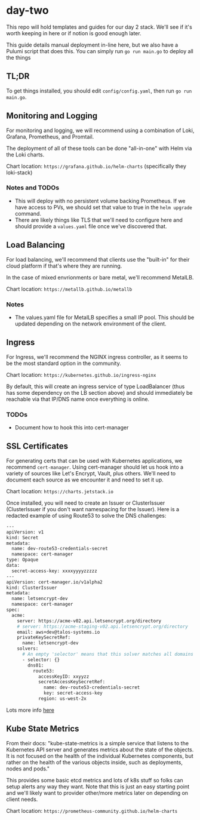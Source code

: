 # day-two

This repo will hold templates and guides for our day 2 stack.
We'll see if it's worth keeping in here or if notion is good enough later.

This guide details manual deployment in-line here, but we also have a Pulumi script that does this.
You can simply run `go run main.go` to deploy all the things

## TL;DR

To get things installed, you should edit `config/config.yaml`, then run `go run main.go`.

## Monitoring and Logging

For monitoring and logging, we will recommend using a combination of Loki, Grafana, Prometheus, and Promtail.

The deployment of all of these tools can be done "all-in-one" with Helm via the Loki charts.

Chart location: `https://grafana.github.io/helm-charts` (specifically they loki-stack)

### Notes and TODOs

- This will deploy with no persistent volume backing Prometheus.
If we have access to PVs, we should set that value to true in the `helm upgrade` command.
- There are likely things like TLS that we'll need to configure here and should provide a `values.yaml` file once we've discovered that.

## Load Balancing

For load balancing, we'll recommend that clients use the "built-in" for their cloud platform if that's where they are running.

In the case of mixed envrionments or bare metal, we'll recommend MetalLB.

Chart location: `https://metallb.github.io/metallb`

### Notes

- The values.yaml file for MetalLB specifies a small IP pool.
This should be updated depending on the network environment of the client.

## Ingress

For Ingress, we'll recommend the NGINX ingress controller, as it seems to be the most standard option in the community.

Chart location: `https://kubernetes.github.io/ingress-nginx`

By default, this will create an ingress service of type LoadBalancer (thus has some dependency on the LB section above) and should immediately be reachable via that IP/DNS name once everything is online.

### TODOs

- Document how to hook this into cert-manager

## SSL Certificates

For generating certs that can be used with Kubernetes applications, we recommend `cert-manager`.
Using cert-manager should let us hook into a variety of sources like Let's Encrypt, Vault, plus others.
We'll need to document each source as we encounter it and need to set it up.

Chart location: `https://charts.jetstack.io`

Once installed, you will need to create an Issuer or ClusterIssuer (ClusterIssuer if you don't want namespacing for the Issuer).
Here is a redacted example of using Route53 to solve the DNS challenges:

```bash
---
apiVersion: v1
kind: Secret
metadata:
  name: dev-route53-credentials-secret
  namespace: cert-manager
type: Opaque
data:
  secret-access-key: xxxxyyyyzzzzz
---
apiVersion: cert-manager.io/v1alpha2
kind: ClusterIssuer
metadata:
  name: letsencrypt-dev
  namespace: cert-manager
spec:
  acme:
    server: https://acme-v02.api.letsencrypt.org/directory
    # server: https://acme-staging-v02.api.letsencrypt.org/directory
    email: aws+dev@talos-systems.io
    privateKeySecretRef:
      name: letsencrypt-dev
    solvers:
      # An empty 'selector' means that this solver matches all domains
      - selector: {}
        dns01:
          route53:
            accessKeyID: xxyyzz
            secretAccessKeySecretRef:
              name: dev-route53-credentials-secret
              key: secret-access-key
            region: us-west-2x
```

Lots more info [here](https://cert-manager.io/docs/configuration/acme/dns01/route53)

## Kube State Metrics

From their docs: "kube-state-metrics is a simple service that listens to the Kubernetes API server and generates metrics about the state of the objects.
It is not focused on the health of the individual Kubernetes components, but rather on the health of the various objects inside, such as deployments, nodes and pods."

This provides some basic etcd metrics and lots of k8s stuff so folks can setup alerts any way they want.
Note that this is just an easy starting point and we'll likely want to provider other/more metrics later on depending on client needs.

Chart location: `https://prometheus-community.github.io/helm-charts`
